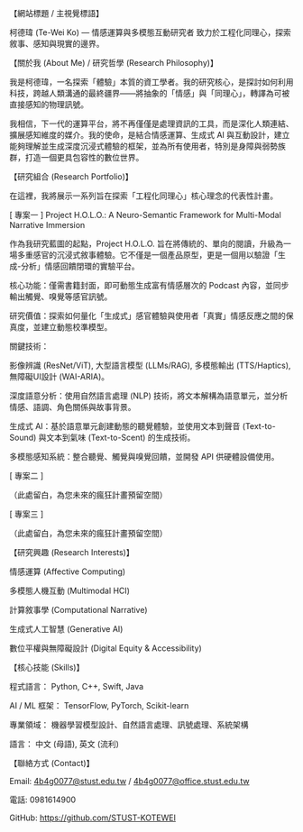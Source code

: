 【網站標題 / 主視覺標語】

柯德瑋 (Te-Wei Ko) — 情感運算與多模態互動研究者
致力於工程化同理心，探索敘事、感知與現實的邊界。

【關於我 (About Me) / 研究哲學 (Research Philosophy)】

我是柯德瑋，一名探索「體驗」本質的資工學者。我的研究核心，是探討如何利用科技，跨越人類溝通的最終疆界——將抽象的「情感」與「同理心」，轉譯為可被直接感知的物理訊號。

我相信，下一代的運算平台，將不再僅僅是處理資訊的工具，而是深化人類連結、擴展感知維度的媒介。我的使命，是結合情感運算、生成式 AI 與互動設計，建立能夠理解並生成深度沉浸式體驗的框架，並為所有使用者，特別是身障與弱勢族群，打造一個更具包容性的數位世界。

【研究組合 (Research Portfolio)】

在這裡，我將展示一系列旨在探索「工程化同理心」核心理念的代表性計畫。

[ 專案一 ] Project H.O.L.O.: A Neuro-Semantic Framework for Multi-Modal Narrative Immersion

作為我研究藍圖的起點，Project H.O.L.O. 旨在將傳統的、單向的閱讀，升級為一場多重感官的沉浸式敘事體驗。它不僅是一個產品原型，更是一個用以驗證「生成-分析」情感回饋閉環的實驗平台。

核心功能：僅需書籍封面，即可動態生成富有情感層次的 Podcast 內容，並同步輸出觸覺、嗅覺等感官訊號。

研究價值：探索如何量化「生成式」感官體驗與使用者「真實」情感反應之間的保真度，並建立動態校準模型。

關鍵技術：

影像辨識 (ResNet/ViT), 大型語言模型 (LLMs/RAG), 多模態輸出 (TTS/Haptics), 無障礙UI設計 (WAI-ARIA)。

深度語意分析：使用自然語言處理 (NLP) 技術，將文本解構為語意單元，並分析情感、語調、角色關係與故事背景。

生成式 AI：基於語意單元創建動態的聽覺體驗，並使用文本到聲音 (Text-to-Sound) 與文本到氣味 (Text-to-Scent) 的生成技術。

多模態感知系統：整合聽覺、觸覺與嗅覺回饋，並開發 API 供硬體設備使用。

[ 專案二 ]

（此處留白，為您未來的瘋狂計畫預留空間）

[ 專案三 ]

（此處留白，為您未來的瘋狂計畫預留空間）

【研究興趣 (Research Interests)】

情感運算 (Affective Computing)

多模態人機互動 (Multimodal HCI)

計算敘事學 (Computational Narrative)

生成式人工智慧 (Generative AI)

數位平權與無障礙設計 (Digital Equity & Accessibility)

【核心技能 (Skills)】

程式語言： Python, C++, Swift, Java

AI / ML 框架： TensorFlow, PyTorch, Scikit-learn

專業領域： 機器學習模型設計、自然語言處理、訊號處理、系統架構

語言： 中文 (母語), 英文 (流利)

【聯絡方式 (Contact)】

Email: 4b4g0077@stust.edu.tw / 4b4g0077@office.stust.edu.tw

電話: 0981614900

GitHub: https://github.com/STUST-KOTEWEI
